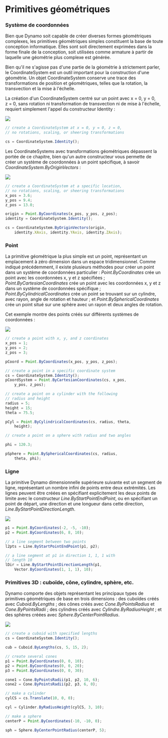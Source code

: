 # Primitives géométriques

### Système de coordonnées

Bien que Dynamo soit capable de créer diverses formes géométriques complexes, les primitives géométriques simples constituent la base de toute conception informatique. Elles sont soit directement exprimées dans la forme finale de la conception, soit utilisées comme armature à partir de laquelle une géométrie plus complexe est générée.

Bien qu'il ne s'agisse pas d'une partie de la géométrie à strictement parler, le CoordinateSystem est un outil important pour la construction d'une géométrie. Un objet CoordinateSystem conserve une trace des transformations de position et géométriques, telles que la rotation, la transvection et la mise à l'échelle.

La création d'un CoordinateSystem centré sur un point avec x = 0, y = 0, z = 0, sans rotation ni transformation de transvection ni de mise à l'échelle, requiert simplement l'appel du constructeur Identity :

![](../images/8-2/2/GeometricPrimitives\_01.png)

```js
// create a CoordinateSystem at x = 0, y = 0, z = 0,
// no rotations, scaling, or sheering transformations

cs = CoordinateSystem.Identity();
```

Les CoordinateSystems avec transformations géométriques dépassent la portée de ce chapitre, bien qu'un autre constructeur vous permette de créer un système de coordonnées à un point spécifique, à savoir _CoordinateSystem.ByOriginVectors_ :

![](../images/8-2/2/GeometricPrimitives\_02.png)

```js
// create a CoordinateSystem at a specific location,
// no rotations, scaling, or sheering transformations
x_pos = 3.6;
y_pos = 9.4;
z_pos = 13.0;

origin = Point.ByCoordinates(x_pos, y_pos, z_pos);
identity = CoordinateSystem.Identity();

cs = CoordinateSystem.ByOriginVectors(origin,
    identity.XAxis, identity.YAxis, identity.ZAxis);
```

### Point

La primitive géométrique la plus simple est un point, représentant un emplacement à zéro dimension dans un espace tridimensionnel. Comme indiqué précédemment, il existe plusieurs méthodes pour créer un point dans un système de coordonnées particulier : _Point.ByCoordinates_ crée un point avec les coordonnées x, y et z spécifiées ; _Point.ByCartesianCoordinates_ crée un point avec les coordonnées x, y et z dans un système de coordonnées spécifique ; _Point.ByCylindricalCoordinates_ crée un point se trouvant sur un cylindre, avec rayon, angle de rotation et hauteur ; et _Point.BySphericalCoordinates_ crée un point situé sur une sphère avec un rayon et deux angles de rotation.

Cet exemple montre des points créés sur différents systèmes de coordonnées :

![](../images/8-2/2/GeometricPrimitives\_03.png)

```js
// create a point with x, y, and z coordinates
x_pos = 1;
y_pos = 2;
z_pos = 3;

pCoord = Point.ByCoordinates(x_pos, y_pos, z_pos);

// create a point in a specific coordinate system
cs = CoordinateSystem.Identity();
pCoordSystem = Point.ByCartesianCoordinates(cs, x_pos,
    y_pos, z_pos);

// create a point on a cylinder with the following
// radius and height
radius = 5;
height = 15;
theta = 75.5;

pCyl = Point.ByCylindricalCoordinates(cs, radius, theta,
    height);

// create a point on a sphere with radius and two angles

phi = 120.3;

pSphere = Point.BySphericalCoordinates(cs, radius,
    theta, phi);
```

### Ligne&#x20;

La primitive Dynamo dimensionnelle supérieure suivante est un segment de ligne, représentant un nombre infini de points entre deux extrémités. Les lignes peuvent être créées en spécifiant explicitement les deux points de limite avec le constructeur _Line.ByStartPointEndPoint_, ou en spécifiant un point de départ, une direction et une longueur dans cette direction, _Line.ByStartPointDirectionLength_.

![](../images/8-2/2/GeometricPrimitives\_04.png)

```js
p1 = Point.ByCoordinates(-2, -5, -10);
p2 = Point.ByCoordinates(6, 8, 10);

// a line segment between two points
l2pts = Line.ByStartPointEndPoint(p1, p2);

// a line segment at p1 in direction 1, 1, 1 with
// length 10
lDir = Line.ByStartPointDirectionLength(p1,
    Vector.ByCoordinates(1, 1, 1), 10);
```

### Primitives 3D : cuboïde, cône, cylindre, sphère, etc.

Dynamo comporte des objets représentant les principaux types de primitives géométriques de base en trois dimensions : des cuboïdes créés avec _Cuboid.ByLengths_ ; des cônes créés avec _Cone.ByPointsRadius_ et _Cone.ByPointsRadii_ ; des cylindres créés avec _Cylindre.ByRadiusHeight_ ; et des sphères créées avec _Sphere.ByCenterPointRadius_.

![](../images/8-2/2/GeometricPrimitives\_05.png)

```js
// create a cuboid with specified lengths
cs = CoordinateSystem.Identity();

cub = Cuboid.ByLengths(cs, 5, 15, 2);

// create several cones
p1 = Point.ByCoordinates(0, 0, 10);
p2 = Point.ByCoordinates(0, 0, 20);
p3 = Point.ByCoordinates(0, 0, 30);

cone1 = Cone.ByPointsRadii(p1, p2, 10, 6);
cone2 = Cone.ByPointsRadii(p2, p3, 6, 0);

// make a cylinder
cylCS = cs.Translate(10, 0, 0);

cyl = Cylinder.ByRadiusHeight(cylCS, 3, 10);

// make a sphere
centerP = Point.ByCoordinates(-10, -10, 0);

sph = Sphere.ByCenterPointRadius(centerP, 5);
```
